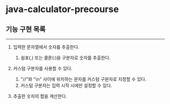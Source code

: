 # java-calculator-precourse

## 기능 구현 목록
***
1. 입력한 문자열에서 숫자를 추출한다.
   1. 쉼표(,) 또는 콜론(:)을 구분자로 숫자를 추출한다.

2. 커스텀 구분자를 사용할 수 있다.
   1. "//"와 "\n" 사이에 위치하는 문자를 커스텀 구분자로 지정할 수 있다.
   2. 커스텀 구분자는 입력 시작 시에만 설정할 수 있다.

3. 추출한 숫자의 합을 계산한다.
